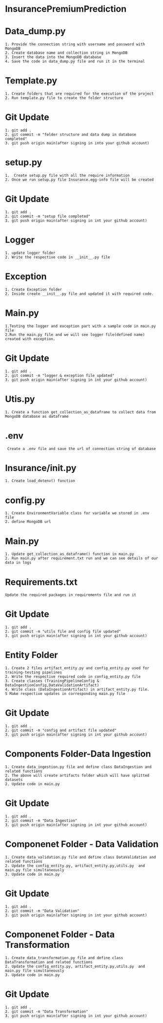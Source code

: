 # InsurancePremiumPrediction

# Data_dump.py
```
1. Provide the connection string with username and password with MongoDB
2. Create database name and collection string in MongoDB
3. Insert the data into the MongoDB database
4. Save the code in data_dump.py file and run it in the terminal
```

# Template.py
```
1. Create folders that are required for the execution of the project
2. Run template.py file to create the folder structure
```

# Git Update
```
1. git add .
2. git commit -m "folder structure and data dump in database completed"
3. git push origin main(after signing in into your github account)
```

# setup.py
```
1.  Create setup.py file with all the require information
2. Once we run setup.py file Insurance.egg-info file will be created
```

# Git Update
```
1. git add .
2. git commit -m "setup file completed"
3. git push origin main(after signing in int your github account)
```

# Logger
```
1. update logger folder
2. Write the respective code in __init__.py file
```

# Exception
```
1. Create Exception folder
2. Inside create __init__.py file and updated it with required code.
```

# Main.py
```
1.Testing the logger and exception part with a sample code in main.py file
2.Run the main.py file and we will see logger file(defined name) created with exception.
```

# Git Update
```
1. git add .
2. git commit -m "logger & exception file updated"
3. git push origin main(after signing in int your github account)
```

# Utis.py
```
1. Create a function get_collection_as_dataframe to collect data from MongoDB database as dataframe
```

# .env
``` Create a .env file and save the url of connection string of database```


# Insurance/__init__.py
```
1. Create load_dotenv() function
```

# config.py
```
1. Create EnvironmentVariable class for variable we stored in .env file
2. define MongoDB url
```

# Main.py
```
1. Update get_collection_as_dataframe() function in main.py
2. Run main.py after requirement.txt run and we can see details of our data in logs
```

# Requirements.txt
```Update the required packages in requirements file and run it```

# Git Update
```
1. git add .
2. git commit -m "utils file and config file updated"
3. git push origin main(after signing in int your github account)
```

# Entity Folder
```
1. Create 2 files artifact_entity.py and config_entity.py used for training-testing pipelines
2. Write the respective required code in config_entity.py file
3. Create classes (TrainingPipelineConfig & DataIngestionConfig,DataValidationArtifact)
4. Write class (DataIngestionArtifact) in artifact_entity.py file.
5 Make respective updates in corresponding main.py file
```

# Git Update
```
1. git add .
2. git commit -m "config and artifact file updated"
3. git push origin main(after signing in int your github account)
```

# Components Folder-Data Ingestion
```
1. Create data_ingestion.py file and define class DataIngestion and related functions 
2. The above will create artifacts folder which will have splitted datasets
2. Update code in main.py
```

# Git Update
```
1. git add .
2. git commit -m "Data Ingestion"
3. git push origin main(after signing in int your github account)
```

# Componenet Folder - Data Validation
```
1. Create data_validation.py file and define class DataValidation and related functions
2. Update the config_entity.py, artifact_entity.py,utils.py  and main.py file simultaneously 
3. Update code in main.py
```

# Git Update
```
1. git add .
2. git commit -m "Data Validation"
3. git push origin main(after signing in int your github account)
```

# Componenet Folder - Data Transformation
```
1. Create data_transformation.py file and define class DataTransformation and related functions
2. Update the config_entity.py, artifact_entity.py,utils.py  and main.py file simultaneously 
3. Update code in main.py
```

# Git Update
```
1. git add .
2. git commit -m "Data Transformation"
3. git push origin main(after signing in int your github account)
```






